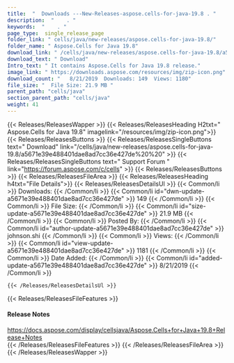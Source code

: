 ```yaml
---
title:  "  Downloads ---New-Releases-aspose.cells-for-java-19.8 . " 
description:  "    . " 
keywords:  "    . " 
page_type:  single_release_page
folder_link: " cells/java/new-releases/aspose.cells-for-java-19.8/"
folder_name: " Aspose.Cells for Java 19.8"
download_link: " /cells/java/new-releases/aspose.cells-for-java-19.8/a5671e39e488401dae8ad7cc36e427de"
download_text: " Download"
Intro_text: " It contains Aspose.Cells for Java 19.8 release."
image_link: " https://downloads.aspose.com/resources/img/zip-icon.png"
download_count: "   8/21/2019  Downloads: 149  Views: 1180"
file_size: "  File Size: 21.9 MB "
parent_path: "cells/java"
section_parent_path: "cells/java"
weight: 41 
---
```


{{< Releases/ReleasesWapper >}}
  {{< Releases/ReleasesHeading H2txt=" Aspose.Cells for Java 19.8" imagelink="/resources/img/zip-icon.png">}}
  {{< Releases/ReleasesButtons >}}
    {{< Releases/ReleasesSingleButtons text=" Download" link="/cells/java/new-releases/aspose.cells-for-java-19.8/a5671e39e488401dae8ad7cc36e427de%20%20" >}}
    {{< Releases/ReleasesSingleButtons text=" Support Forum " link="https://forum.aspose.com/c/cells" >}}
  {{< Releases/ReleasesButtons >}}
  {{< Releases/ReleasesFileArea >}}
    {{< Releases/ReleasesHeading h4txt="File Details">}}
    {{< Releases/ReleasesDetailsUl >}}
            {{< Common/li  >}} Downloads: {{< /Common/li >}} 
      {{< Common/li id="dwn-update-a5671e39e488401dae8ad7cc36e427de" >}} 149 {{< /Common/li >}} 
      {{< Common/li  >}} File Size: {{< /Common/li >}} 
      {{< Common/li id="size-update-a5671e39e488401dae8ad7cc36e427de" >}} 21.9 MB {{< /Common/li >}} 
      {{< Common/li  >}} Posted By: {{< /Common/li >}} 
      {{< Common/li id="author-update-a5671e39e488401dae8ad7cc36e427de" >}} johnson.shi {{< /Common/li >}} 
      {{< Common/li  >}} Views: {{< /Common/li >}} 
      {{< Common/li id="view-update-a5671e39e488401dae8ad7cc36e427de" >}} 1181 {{< /Common/li >}} 
      {{< Common/li  >}} Date Added: {{< /Common/li >}} 
      {{< Common/li id="added-update-a5671e39e488401dae8ad7cc36e427de" >}} 8/21/2019 {{< /Common/li >}} 

    {{< /Releases/ReleasesDetailsUl >}}

  {{< Releases/ReleasesFileFeatures >}}
      <h4>Release Notes</h4><div><a href="https://docs.aspose.com/display/cellsjava/Aspose.Cells+for+Java+19.8+Release+Notes">https://docs.aspose.com/display/cellsjava/Aspose.Cells+for+Java+19.8+Release+Notes</a></div>
  {{< /Releases/ReleasesFileFeatures >}}
 {{< /Releases/ReleasesFileArea >}}
{{< /Releases/ReleasesWapper >}}


